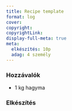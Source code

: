 ```yaml
---
title: Recipe template
format: log
cover: 
copyright: 
copyrightLink: 
display-full-meta: true
meta:
  elkészítés: 10p
  adag: 4 személy
---
```


### Hozzávalók

* 1 kg hagyma

### Elkészítés
